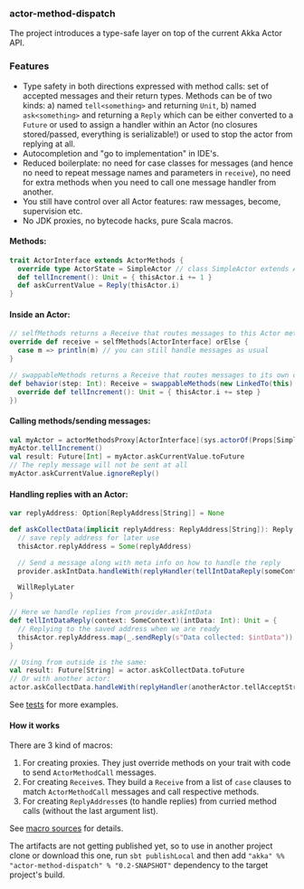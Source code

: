 ### actor-method-dispatch

The project introduces a type-safe layer on top of the current Akka Actor API.

### Features

  - Type safety in both directions expressed with method calls: set of accepted messages and their return types. Methods can be of two kinds: a) named `tell<something>` and returning `Unit`, b) named `ask<something>` and returning a `Reply` which can be either converted to a `Future` or used to assign a handler within an Actor (no closures stored/passed, everything is serializable!) or used to stop the actor from replying at all.
  - Autocompletion and "go to implementation" in IDE's.
  - Reduced boilerplate: no need for case classes for messages (and hence no need to repeat message names and parameters in `receive`), no need for extra methods when you need to call one message handler from another.
  - You still have control over all Actor features: raw messages, become, supervision etc.
  - No JDK proxies, no bytecode hacks, pure Scala macros.

#### Methods:
```scala
trait ActorInterface extends ActorMethods {
  override type ActorState = SimpleActor // class SimpleActor extends Actor
  def tellIncrement(): Unit = { thisActor.i += 1 }
  def askCurrentValue = Reply(thisActor.i)
}
```

#### Inside an Actor:
```scala
// selfMethods returns a Receive that routes messages to this Actor method calls
override def receive = selfMethods[ActorInterface] orElse {
  case m => println(m) // you can still handle messages as usual
}

// swappableMethods returns a Receive that routes messages to its own copy of ActorMethods
def behavior(step: Int): Receive = swappableMethods(new LinkedTo(this) with ActorInterface {
  override def tellIncrement(): Unit = { thisActor.i += step }
})
```

#### Calling methods/sending messages:
```scala
val myActor = actorMethodsProxy[ActorInterface](sys.actorOf(Props[SimpleActor]))
myActor.tellIncrement()
val result: Future[Int] = myActor.askCurrentValue.toFuture
// The reply message will not be sent at all
myActor.askCurrentValue.ignoreReply()
```

#### Handling replies with an Actor:
```scala
var replyAddress: Option[ReplyAddress[String]] = None

def askCollectData(implicit replyAddress: ReplyAddress[String]): Reply[String] = {
  // save reply address for later use
  thisActor.replyAddress = Some(replyAddress)

  // Send a message along with meta info on how to handle the reply
  provider.askIntData.handleWith(replyHandler(tellIntDataReply(someContext)))

  WillReplyLater
}

// Here we handle replies from provider.askIntData
def tellIntDataReply(context: SomeContext)(intData: Int): Unit = {
  // Replying to the saved address when we are ready
  thisActor.replyAddress.map(_.sendReply(s"Data collected: $intData"))
}

// Using from outside is the same:
val result: Future[String] = actor.askCollectData.toFuture
// Or with another actor:
actor.askCollectData.handleWith(replyHandler(anotherActor.tellAcceptStringData))
```

See [tests](https://github.com/ojow/actor-method-dispatch/blob/master/src/test/scala/ojow/actor) for more examples.

#### How it works
There are 3 kind of macros:
  1. For creating proxies. They just override methods on your trait with code to send `ActorMethodCall` messages.
  2. For creating `Receive`s. They build a `Receive` from a list of `case` clauses to match `ActorMethodCall` messages and call respective methods.
  3. For creating `ReplyAddress`es (to handle replies) from curried method calls (without the last argument list).

See [macro sources](https://github.com/ojow/actor-method-dispatch/blob/master/macro/src/main/scala/ojow/actor) for details.

The artifacts are not getting published yet, so to use in another project clone or download this one, run `sbt publishLocal` and then add `"akka" %% "actor-method-dispatch" % "0.2-SNAPSHOT"` dependency to the target project's build.


